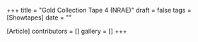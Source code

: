 +++
title = "Gold Collection Tape 4 (NRAE)"
draft = false
tags = [Showtapes]
date = ""

[Article]
contributors = []
gallery = []
+++
